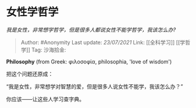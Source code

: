 # 女性学哲学
*我是女性，非常想学哲学，但是很多人都说女性不能学哲学，我该怎么办?*

> Author: #Anonymity
> Last update: *23/07/2021*
> Link: [[全科学习]] [[学哲学]]
> Tag:
> 沙海拾金:

**Philosophy** (from Greek: φιλοσοφία, philosophia, 'love of wisdom')

把这个问题还原成：

“我是女性，非常想学对智慧的爱，但是很多人说女性不能学，我该怎么办？”

你应该——让这些人学习查字典。
